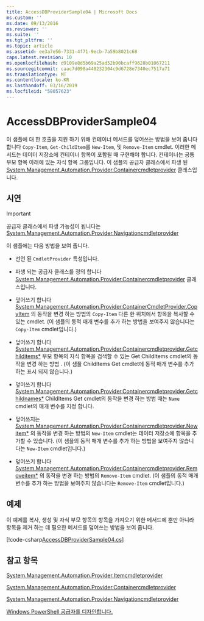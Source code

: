 ```yaml
---
title: AccessDBProviderSample04 | Microsoft Docs
ms.custom: ''
ms.date: 09/13/2016
ms.reviewer: ''
ms.suite: ''
ms.tgt_pltfrm: ''
ms.topic: article
ms.assetid: ee3a7e56-7331-4f71-9ecb-7a59b8021c68
caps.latest.revision: 10
ms.openlocfilehash: d9109e8d5b69a25ad52b90bcaff9628b01067211
ms.sourcegitcommit: caac7d098a448232304c9d6728e7340ec7517a71
ms.translationtype: MT
ms.contentlocale: ko-KR
ms.lasthandoff: 03/16/2019
ms.locfileid: "58057623"
---
```

# <a name="accessdbprovidersample04"></a>AccessDBProviderSample04

이 샘플에 대 한 호출을 지원 하기 위해 컨테이너 메서드를 덮어쓰는 방법을 보여 줍니다 합니다 `Copy-Item`, `Get-ChildItem`를 `New-Item`, 및 `Remove-Item` cmdlet. 이러한 메서드는 데이터 저장소에 컨테이너 항목이 포함될 때 구현해야 합니다. 컨테이너는 공통 부모 항목 아래에 있는 자식 항목 그룹입니다. 이 샘플의 공급자 클래스에서 파생 된 [System.Management.Automation.Provider.Containercmdletprovider](/dotnet/api/System.Management.Automation.Provider.ContainerCmdletProvider) 클래스입니다.

## <a name="demonstrates"></a>시연

> [!IMPORTANT]
> 공급자 클래스에서 파생 가능성이 됩니다는 [System.Management.Automation.Provider.Navigationcmdletprovider](/dotnet/api/System.Management.Automation.Provider.NavigationCmdletProvider)

이 샘플에는 다음 방법을 보여 줍니다.

- 선언 된 `CmdletProvider` 특성입니다.

- 파생 되는 공급자 클래스를 정의 합니다 [System.Management.Automation.Provider.Containercmdletprovider](/dotnet/api/System.Management.Automation.Provider.ContainerCmdletProvider) 클래스입니다.

- 덮어쓰기 합니다 [System.Management.Automation.Provider.ContainerCmdletProvider.CopyItem](/dotnet/api/System.Management.Automation.Provider.ContainerCmdletProvider.CopyItem) 의 동작을 변경 하는 방법의 `Copy-Item` 다른 한 위치에서 항목을 복사할 수 있는 cmdlet. (이 샘플의 동적 매개 변수를 추가 하는 방법을 보여주지 않습니다는 `Copy-Item` cmdlet입니다.)

- 덮어쓰기 합니다 [System.Management.Automation.Provider.Containercmdletprovider.Getchilditems*](/dotnet/api/System.Management.Automation.Provider.ContainerCmdletProvider.GetChildItems) 부모 항목의 자식 항목을 검색할 수 있는 Get ChildItems cmdlet의 동작을 변경 하는 방법 . (이 샘플 ChildItems Get cmdlet에 동적 매개 변수를 추가 하는 표시 되지 않습니다.)

- 덮어쓰기 합니다 [System.Management.Automation.Provider.Containercmdletprovider.Getchildnames*](/dotnet/api/System.Management.Automation.Provider.ContainerCmdletProvider.GetChildNames) ChildItems Get cmdlet의 동작을 변경 하는 방법 때는 `Name` cmdlet의 매개 변수를 지정 합니다.

- 덮어쓰지는 [System.Management.Automation.Provider.Containercmdletprovider.Newitem*](/dotnet/api/System.Management.Automation.Provider.ContainerCmdletProvider.NewItem) 의 동작을 변경 하는 방법의 `New-Item` cmdlet는 데이터 저장소에 항목을 추가할 수 있습니다. (이 샘플의 동적 매개 변수를 추가 하는 방법을 보여주지 않습니다는 `New-Item` cmdlet입니다.)

- 덮어쓰기 합니다 [System.Management.Automation.Provider.Containercmdletprovider.Removeitem*](/dotnet/api/System.Management.Automation.Provider.ContainerCmdletProvider.RemoveItem) 의 동작을 변경 하는 방법의 `Remove-Item` cmdlet. (이 샘플의 동적 매개 변수를 추가 하는 방법을 보여주지 않습니다는 `Remove-Item` cmdlet입니다.)

## <a name="example"></a>예제

이 예제를 복사, 생성 및 자식 부모 항목의 항목을 가져오기 위한 메서드에 뿐만 아니라 항목을 제거 하는 데 필요한 메서드를 덮어쓰는 방법을 보여 줍니다.

[!code-csharp[AccessDBProviderSample04.cs](../../powershell-sdk-samples/SDK-2.0/csharp/AccessDBProviderSample06/AccessDBProviderSample06.cs#L11-L1635 "AccessDBProviderSample04.cs")]

## <a name="see-also"></a>참고 항목

[System.Management.Automation.Provider.Itemcmdletprovider](/dotnet/api/System.Management.Automation.Provider.ItemCmdletProvider)

[System.Management.Automation.Provider.Containercmdletprovider](/dotnet/api/System.Management.Automation.Provider.ContainerCmdletProvider)

[System.Management.Automation.Provider.Navigationcmdletprovider](/dotnet/api/System.Management.Automation.Provider.NavigationCmdletProvider)

[Windows PowerShell 공급자를 디자인합니다.](./provider-types.md)